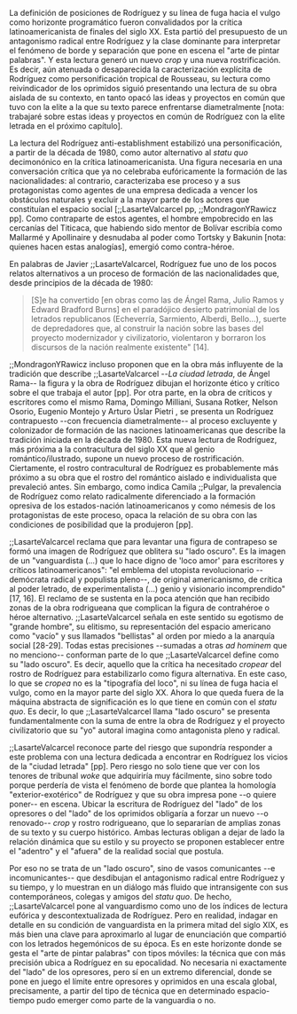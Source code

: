 La definición de posiciones de Rodríguez y su línea de fuga hacia el vulgo como horizonte programático fueron convalidados por la crítica latinoamericanista de finales del siglo XX. Esta partió del presupuesto de un antagonismo radical entre Rodríguez y la clase dominante para interpretar el fenómeno de borde y separación que pone en escena el "arte de pintar palabras". Y esta lectura generó un nuevo *crop* y una nueva rostrificación. Es decir, aún atenuada o desaparecida la caracterización explícita de Rodríguez como personificación tropical de Rousseau, su lectura como reivindicador de los oprimidos siguió presentando una lectura de su obra aislada de su contexto, en tanto opacó las ideas y proyectos en común que tuvo con la elite a la que su texto parece enfrentarse diametralmente [nota: trabajaré sobre estas ideas y proyectos en común de Rodríguez con la elite letrada en el próximo capítulo]. 

La lectura del Rodríguez anti-establishment estabilizó una personificación, a partir de la década de 1980, como autor alternativo al *statu quo* decimonónico en la crítica latinoamericanista. Una figura necesaria en una conversación crítica que ya no celebraba eufóricamente la formación de las nacionalidades: al contrario, caracterizaba ese proceso y a sus protagonistas como agentes de una empresa dedicada a vencer los obstáculos naturales y excluir a la mayor parte de los actores que constituían el espacio social [;;LasarteValcarcel pp, ;;MondragonYRawicz pp].  Como contraparte de estos agentes, el hombre empobrecido en las cercanías del Titicaca, que habiendo sido mentor de Bolívar escribía como Mallarmé y Apollinaire y desnudaba al poder como Tortsky y Bakunin [nota: quienes hacen estas analogías], emergió como contra-héroe. 

En palabras de Javier ;;LasarteValcarcel, Rodríguez fue uno de los pocos relatos alternativos a un proceso de formación de las nacionalidades que, desde principios de la década de 1980:

>[S]e ha convertido [en obras como las de Ángel Rama, Julio Ramos y Edward Bradford Burns] en el paradójico desierto patrimonial de los letrados republicanos (Echeverría, Sarmiento, Alberdi, Bello...), suerte de depredadores que, al construir la nación sobre las bases del proyecto modernizador y civilizatorio, violentaron y borraron los discursos de la  nación realmente existente" [14].

;;MondragonYRawicz incluso proponen que en la obra más influyente de la tradición que describe ;;LasarteValcarcel --*La ciudad letrada*, de Ángel Rama-- la figura y la obra de Rodríguez dibujan el horizonte ético y crítico sobre el que trabaja el autor [pp]. Por otra parte,  en la obra de críticos y escritores como el mismo Rama, Domingo Milliani, Susana Rotker, Nelson Osorio, Eugenio Montejo y Arturo Úslar Pietri , se presenta un Rodríguez contrapuesto --con frecuencia diametralmente-- al proceso excluyente y colonizador de formación de las naciones latinoamericanas que describe la tradición iniciada en la década de 1980. Esta nueva lectura de Rodríguez, más próxima a la contracultura del siglo XX que al genio romántico/ilustrado, supone un nuevo proceso de rostrificación. Ciertamente, el rostro contracultural de Rodríguez es probablemente más próximo a su obra que el rostro del romántico aislado e individualista que prevaleció antes. Sin embargo, como indica Camila ;;Pulgar, la prevalencia de Rodríguez como relato radicalmente diferenciado a la formación opresiva de los estados-nación latinoamericanos y como némesis de los protagonistas de este proceso, opaca la relación de su obra con las condiciones de posibilidad que la produjeron [pp]. 

;;LasarteValcarcel reclama que para levantar una figura de contrapeso se formó una imagen de Rodríguez que oblitera su "lado oscuro". Es la imagen de un "vanguardista (...) que lo hace digno de 'loco amor' para escritores y críticos latinoamericanos": "el emblema del utopista revolucionario --demócrata radical y populista pleno--, de original americanismo, de crítica al poder letrado, de experimentalista (...) genio y visionario incomprendido" [17, 16]. El reclamo de se sustenta en la poca atención que han recibido zonas de la obra rodrigueana que complican la figura de contrahéroe o héroe alternativo. ;;LasarteValcarcel señala en este sentido su egotismo de "grande hombre", su elitismo, su representación del espacio americano como "vacío" y sus llamados "bellistas" al orden por miedo a la anarquía social [28-29]. Todas estas precisiones --sumadas a otras *ad hominem* que no menciono-- conforman parte de lo que ;;LasarteValcarcel define como su "lado oscuro". Es decir, aquello que la crítica ha necesitado *cropear* del rostro de Rodríguez para estabilizarlo como figura alternativa. En este caso, lo que se *cropea* no es la "tipografía del loco", ni su línea de fuga hacia el vulgo, como en la mayor parte del siglo XX. Ahora lo que queda fuera de la máquina abstracta de significación es lo que tiene en común con el *statu quo*. Es decir, lo que ;;LasarteValcarcel llama "lado oscuro" se presenta fundamentalmente con la suma de  entre la obra de Rodríguez y el proyecto civilizatorio que su "yo" autoral imagina como antagonista pleno y radical. 

;;LasarteValcarcel reconoce parte del riesgo que supondría responder a este problema con una lectura dedicada a encontrar en Rodríguez los vicios de la "ciudad letrada" [pp]. Pero riesgo no solo tiene que ver con los tenores de tribunal *woke* que adquiriría muy fácilmente, sino sobre todo porque perdería de vista el  fenómeno de borde que plantea la homología "exterior-exotérico" de Rodríguez y que su obra impresa pone --o quiere poner-- en escena. Ubicar la escritura de Rodríguez del "lado" de los opresores o del "lado" de los oprimidos obligaría a forzar un nuevo --o renovado-- *crop* y rostro rodrigueano, que lo separarían de amplias zonas de su texto y su cuerpo histórico. Ambas lecturas obligan a dejar de lado la relación dinámica que su estilo y su proyecto se proponen establecer entre el "adentro" y el "afuera" de la realidad social que postula.

Por eso no se trata de un "lado oscuro", sino de vasos comunicantes --e incomunicantes-- que desdibujan el antagonismo radical entre Rodríguez y su tiempo, y lo muestran en un diálogo más fluido que intransigente con sus contemporáneos, colegas y amigos del *statu quo*. De hecho, ;;LasarteValcarcel pone al vanguardismo como uno de los índices de lectura eufórica y descontextualizada de Rodríguez. Pero en realidad, indagar en detalle en su condición de vanguardista en la primera mitad del siglo XIX, es más bien una clave para aproximarlo al lugar de enunciación que compartió con los letrados hegemónicos de su época. Es en este horizonte donde se gesta el "arte de pintar palabras" con tipos móviles: la técnica que con más precisión ubica a Rodríguez en su epocalidad. No necesaria ni exactamente del "lado" de los opresores, pero sí en un extremo diferencial, donde se pone en juego el límite entre opresores y oprimidos en una escala global, precisamente, a partir del tipo de técnica que en determinado espacio-tiempo pudo  emerger como parte de la vanguardia o no.